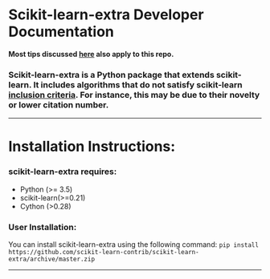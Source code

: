 # Scikit-learn-extra Developer Documentation
**Most tips discussed [here](https://scikit-learn.org/stable/developers/index.html) also apply to this repo.**

### Scikit-learn-extra is a Python package that extends scikit-learn. It includes algorithms that do not satisfy scikit-learn [inclusion criteria](https://scikit-learn.org/stable/faq.html#what-are-the-inclusion-criteria-for-new-algorithms). For instance, this may be due to their novelty or lower citation number. 
----
# Installation Instructions:
### scikit-learn-extra requires:
- Python (>= 3.5)
- scikit-learn(>=0.21)
- Cython (>0.28)
### User Installation:
You can install scikit-learn-extra using the following command: 
`pip install https://github.com/scikit-learn-contrib/scikit-learn-extra/archive/master.zip`

----

